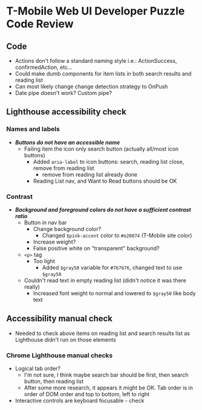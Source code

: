 # T-Mobile Web UI Developer Puzzle Code Review

## Code

- Actions don't follow a standard naming style i.e.: ActionSuccess, confirmedAction, etc...
- Could make dumb components for item lists in both search results and reading list
- Can most likely change change detection strategy to OnPush
- Date pipe doesn't work? Custom pipe?

## Lighthouse accessibility check

### Names and labels

- ***Buttons do not have an accessible name***
  - Failing item the icon only search button (actually all/most icon buttons)
    - Added `aria-label` to icon buttons: search, reading list close, remove from reading list
      - remove from reading list already done
    - Reading List nav, and Want to Read buttons should be OK

### Contrast

- ***Background and foreground colors do not have a sufficient contrast ratio***
  - Button in nav bar
    - Change background color?
      - Changed `$pink-accent` color to `#e20074` (T-Mobile site color)
    - Increase weight?
    - False positive white on "transparent" background?
  - `<p>` tag
    - Too light
      - Added `$gray50` variable for `#767676`, changed text to use `$gray50`
  - Couldn't read text in empty reading list (didn't notice it was there really)
    - Increased font weight to normal and lowered to `$gray50` like body text

## Accessibility manual check

- Needed to check above items on reading list and search results list as Lighthouse didn't run on those elements

### Chrome Lighthouse manual checks

- Logical tab order?
  - I'm not sure, I think maybe search bar should be first, then search button, then reading list
  - After some more research, it appears it might be OK. Tab order is in order of DOM order and top to bottom, left to right
- Interactive controls are keyboard focusable - check
